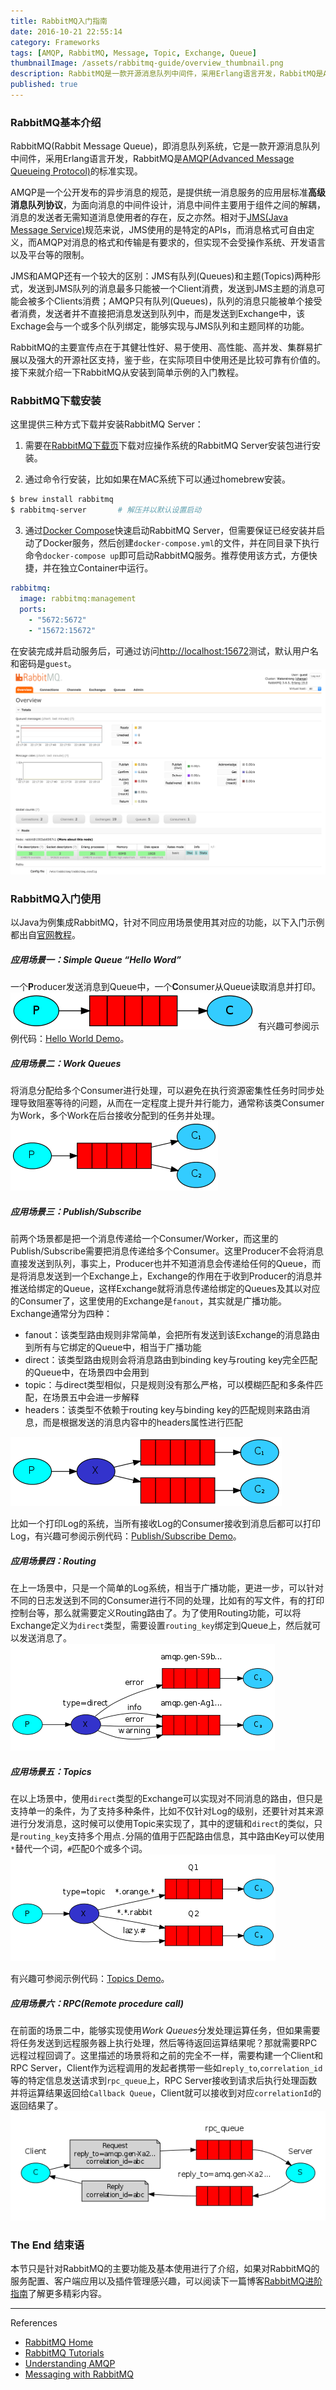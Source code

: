 ```yaml
---
title: RabbitMQ入门指南
date: 2016-10-21 22:55:14
category: Frameworks
tags: [AMQP, RabbitMQ, Message, Topic, Exchange, Queue]
thumbnailImage: /assets/rabbitmq-guide/overview_thumbnail.png
description: RabbitMQ是一款开源消息队列中间件，采用Erlang语言开发，RabbitMQ是AMQP的标准实现，在易用性、扩展性、高可用性等方面表现不错。
published: true
---
```


### RabbitMQ基本介绍
RabbitMQ(Rabbit Message Queue)，即消息队列系统，它是一款开源消息队列中间件，采用Erlang语言开发，RabbitMQ是[AMQP(Advanced Message Queueing Protocol)](https://spring.io/understanding/AMQP)的标准实现。

AMQP是一个公开发布的异步消息的规范，是提供统一消息服务的应用层标准**高级消息队列协议**，为面向消息的中间件设计，消息中间件主要用于组件之间的解耦，消息的发送者无需知道消息使用者的存在，反之亦然。相对于[JMS(Java Message Service)](https://en.wikipedia.org/wiki/Java_Message_Service)规范来说，JMS使用的是特定的APIs，而消息格式可自由定义，而AMQP对消息的格式和传输是有要求的，但实现不会受操作系统、开发语言以及平台等的限制。

JMS和AMQP还有一个较大的区别：JMS有队列(Queues)和主题(Topics)两种形式，发送到JMS队列的消息最多只能被一个Client消费，发送到JMS主题的消息可能会被多个Clients消费；AMQP只有队列(Queues)，队列的消息只能被单个接受者消费，发送者并不直接把消息发送到队列中，而是发送到Exchange中，该Exchage会与一个或多个队列绑定，能够实现与JMS队列和主题同样的功能。

RabbitMQ的主要宣传点在于其健壮性好、易于使用、高性能、高并发、集群易扩展以及强大的开源社区支持，鉴于些，在实际项目中使用还是比较可靠有价值的。接下来就介绍一下RabbitMQ从安装到简单示例的入门教程。

### RabbitMQ下载安装
这里提供三种方式下载并安装RabbitMQ Server：
1. 需要在[RabbitMQ下载页](https://www.rabbitmq.com/download.html)下载对应操作系统的RabbitMQ Server安装包进行安装。

2. 通过命令行安装，比如如果在MAC系统下可以通过homebrew安装。
``` bash
$ brew install rabbitmq
$ rabbitmq-server       # 解压并以默认设置启动
```

3. 通过[Docker Compose](https://docs.docker.com/compose/)快速启动RabbitMQ Server，但需要保证已经安装并启动了Docker服务，然后创建`docker-compose.yml`的文件，并在同目录下执行命令`docker-compose up`即可启动RabbitMQ服务。推荐使用该方式，方便快捷，并在独立Container中运行。
``` yml docker-compose.yml
rabbitmq:
  image: rabbitmq:management
  ports:
    - "5672:5672"
    - "15672:15672"
```

在安装完成并启动服务后，可通过访问[http://localhost:15672](http://localhost:15672)测试，默认用户名和密码是`guest`。
![](/assets/rabbitmq-guide/overview_totals.png)

### RabbitMQ入门使用

以Java为例集成RabbitMQ，针对不同应用场景使用其对应的功能，以下入门示例都出自[官网教程](http://www.rabbitmq.com/getstarted.html)。

##### 应用场景一：Simple Queue “Hello Word”
一个**P**roducer发送消息到Queue中，一个**C**onsumer从Queue读取消息并打印。
![](/assets/rabbitmq-guide/simple_queue.png)
有兴趣可参阅示例代码：[Hello World Demo](https://github.com/Waterstrong/spring-rabbitmq/tree/master/src/main/java/ws/demo/rabbitmq/message/helloWorld)。

##### 应用场景二：Work Queues
将消息分配给多个Consumer进行处理，可以避免在执行资源密集性任务时同步处理导致阻塞等待的问题，从而在一定程度上提升并行能力，通常称该类Consumer为Work，多个Work在后台接收分配到的任务并处理。
![](/assets/rabbitmq-guide/work_queues.png)

##### 应用场景三：Publish/Subscribe
前两个场景都是把一个消息传递给一个Consumer/Worker，而这里的Publish/Subscribe需要把消息传递给多个Consumer。这里Producer不会将消息直接发送到队列，事实上，Producer也并不知道消息会传递给任何的Queue，而是将消息发送到一个Exchange上，Exchange的作用在于收到Producer的消息并推送给绑定的Queue，这样Exchange就将消息传递给绑定的Queues及其以对应的Consumer了，这里使用的Exchange是`fanout`，其实就是广播功能。Exchange通常分为四种：
- fanout：该类型路由规则非常简单，会把所有发送到该Exchange的消息路由到所有与它绑定的Queue中，相当于广播功能
- direct：该类型路由规则会将消息路由到binding key与routing key完全匹配的Queue中，在场景四中会用到
- topic：与direct类型相似，只是规则没有那么严格，可以模糊匹配和多条件匹配，在场景五中会进一步解释
- headers：该类型不依赖于routing key与binding key的匹配规则来路由消息，而是根据发送的消息内容中的headers属性进行匹配

![](/assets/rabbitmq-guide/publish_subscribe.png)

比如一个打印Log的系统，当所有接收Log的Consumer接收到消息后都可以打印Log，有兴趣可参阅示例代码：[Publish/Subscribe Demo](https://github.com/Waterstrong/spring-rabbitmq/tree/master/src/main/java/ws/demo/rabbitmq/message/publishsubscribe)。

##### 应用场景四：Routing
在上一场景中，只是一个简单的Log系统，相当于广播功能，更进一步，可以针对不同的日志发送到不同的Consumer进行不同的处理，比如有的写文件，有的打印控制台等，那么就需要定义Routing路由了。为了使用Routing功能，可以将Exchange定义为`direct`类型，需要设置`routing_key`绑定到Queue上，然后就可以发送消息了。
![](/assets/rabbitmq-guide/routing.png)

##### 应用场景五：Topics
在以上场景中，使用`direct`类型的Exchange可以实现对不同消息的路由，但只是支持单一的条件，为了支持多种条件，比如不仅针对Log的级别，还要针对其来源进行分发消息，这时候可以使用Topic来实现了，其中的逻辑和`direct`的类似，只是`routing_key`支持多个用点`.`分隔的值用于匹配路由信息，其中路由Key可以使用`*`替代一个词，`#`匹配0个或多个词。
![](/assets/rabbitmq-guide/topics.png)

有兴趣可参阅示例代码：[Topics Demo](https://github.com/Waterstrong/spring-rabbitmq/tree/master/src/main/java/ws/demo/rabbitmq/message/topics)。

##### 应用场景六：RPC(Remote procedure call)
在前面的场景二中，能够实现使用*Work Queues*分发处理运算任务，但如果需要将任务发送到远程服务器上执行处理，然后等待返回运算结果呢？那就需要RPC远程过程回调了。这里描述的场景将和之前的完全不一样，需要构建一个Client和RPC Server，Client作为远程调用的发起者携带一些如`reply_to`,`correlation_id`等的特定信息发送请求到`rpc_queue`上，RPC Server接收到请求后执行处理函数并将运算结果返回给`Callback Queue`，Client就可以接收到对应`correlationId`的返回结果了。
![](/assets/rabbitmq-guide/rpc.png)


### The End 结束语
本节只是针对RabbitMQ的主要功能及基本使用进行了介绍，如果对RabbitMQ的服务配置、客户端应用以及插件管理感兴趣，可以阅读下一篇博客[RabbitMQ进阶指南](/rabbitmq-prfessional)了解更多精彩内容。

----
References

* [RabbitMQ Home](http://www.rabbitmq.com/)
* [RabbitMQ Tutorials](http://www.rabbitmq.com/getstarted.html)
* [Understanding AMQP](https://spring.io/understanding/AMQP)
* [Messaging with RabbitMQ](https://spring.io/guides/gs/messaging-rabbitmq/)